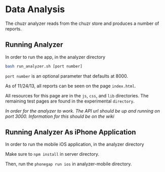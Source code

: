 # Data Analysis

The chuzr analyzer reads from the chuzr store and produces a number of reports.

## Running Analyzer

In order to run the app, in the analyzer directory

`````bash
bash run_analyzer.sh [port number]
`````

`port number` is an optional parameter that defaults at 8000.

As of 11/24/13, all reports can be seen on the page `index.html`.

All resources for this page are in the `js`, `css`, and `lib` directories. The remaining test pages are found in the experimental `directory`.

_In order for the analyzer to work. The API url should be up and running on port 3000. Information for this should be on the wiki_

## Running Analyzer As iPhone Application

In order to run the mobile iOS application, in the analyzer directory

Make sure to `npm install` in server directory.

Then, run the `phonegap run ios` in analyzer-mobile directory. 
